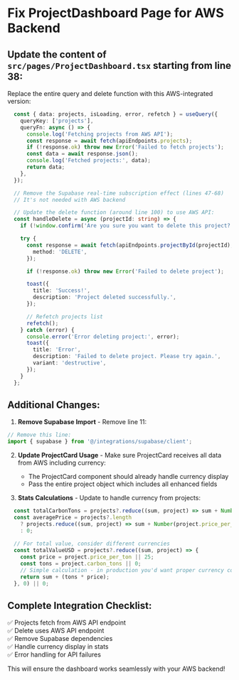 # Fix ProjectDashboard Page for AWS Backend

## Update the content of `src/pages/ProjectDashboard.tsx` starting from line 38:

Replace the entire query and delete function with this AWS-integrated version:

```typescript
  const { data: projects, isLoading, error, refetch } = useQuery({
    queryKey: ['projects'],
    queryFn: async () => {
      console.log('Fetching projects from AWS API');
      const response = await fetch(apiEndpoints.projects);
      if (!response.ok) throw new Error('Failed to fetch projects');
      const data = await response.json();
      console.log('Fetched projects:', data);
      return data;
    },
  });

  // Remove the Supabase real-time subscription effect (lines 47-68)
  // It's not needed with AWS backend

  // Update the delete function (around line 100) to use AWS API:
  const handleDelete = async (projectId: string) => {
    if (!window.confirm('Are you sure you want to delete this project?')) return;

    try {
      const response = await fetch(apiEndpoints.projectById(projectId), {
        method: 'DELETE',
      });

      if (!response.ok) throw new Error('Failed to delete project');

      toast({
        title: 'Success!',
        description: 'Project deleted successfully.',
      });

      // Refetch projects list
      refetch();
    } catch (error) {
      console.error('Error deleting project:', error);
      toast({
        title: 'Error',
        description: 'Failed to delete project. Please try again.',
        variant: 'destructive',
      });
    }
  };
```

## Additional Changes:

1. **Remove Supabase Import** - Remove line 11:
```typescript
// Remove this line:
import { supabase } from '@/integrations/supabase/client';
```

2. **Update ProjectCard Usage** - Make sure ProjectCard receives all data from AWS including currency:
   - The ProjectCard component should already handle currency display
   - Pass the entire project object which includes all enhanced fields

3. **Stats Calculations** - Update to handle currency from projects:
```typescript
  const totalCarbonTons = projects?.reduce((sum, project) => sum + Number(project.carbon_tons), 0) || 0;
  const averagePrice = projects?.length 
    ? projects.reduce((sum, project) => sum + Number(project.price_per_ton || 25), 0) / projects.length
    : 0;
  
  // For total value, consider different currencies
  const totalValueUSD = projects?.reduce((sum, project) => {
    const price = project.price_per_ton || 25;
    const tons = project.carbon_tons || 0;
    // Simple calculation - in production you'd want proper currency conversion
    return sum + (tons * price);
  }, 0) || 0;
```

## Complete Integration Checklist:

✅ Projects fetch from AWS API endpoint  
✅ Delete uses AWS API endpoint  
✅ Remove Supabase dependencies  
✅ Handle currency display in stats  
✅ Error handling for API failures  

This will ensure the dashboard works seamlessly with your AWS backend!
